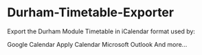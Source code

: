 # Durham-Timetable-Exporter

Export the Durham Module Timetable in iCalendar format used by:

Google Calendar
Apply Calendar
Microsoft Outlook
And more...
